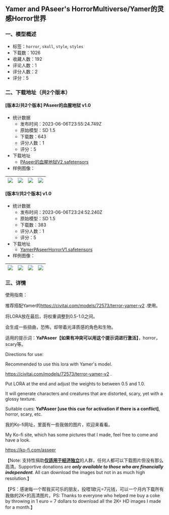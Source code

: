 ## Yamer and PAseer's HorrorMultiverse/Yamer的灵感Horror世界
### 一、模型概述

- 标签：`horror`, `skull`, `style`, `styles`
- 下载数：1026
- 收藏人数：192
- 评论人数：1
- 评分人数：2
- 评分：5

### 二、下载地址（共2个版本）

#### [版本2/共2个版本] PAseer的血腥地狱 v1.0

- 统计数据
  - 发布时间：2023-06-06T23:55:24.749Z
  - 原始模型：SD 1.5
  - 下载数：643
  - 评分人数：1
  - 评分：5
- 下载地址
  - [PAseer的血腥地狱V2.safetensors](https://civitai.com/api/download/models/90716)
- 样例图像：

| <img src="https://image.civitai.com/xG1nkqKTMzGDvpLrqFT7WA/65ce96c7-379a-4333-a0f4-20b7d70a6a20/width=450/1055587.jpeg" /> | <img src="https://image.civitai.com/xG1nkqKTMzGDvpLrqFT7WA/5e6a6317-5f43-4e32-a676-e7b15f51cb93/width=450/1055586.jpeg" /> | <img src="https://image.civitai.com/xG1nkqKTMzGDvpLrqFT7WA/dacb69ee-05dc-478a-bf56-494eb58b963f/width=450/1055584.jpeg" /> | <img src="https://image.civitai.com/xG1nkqKTMzGDvpLrqFT7WA/3b94c2b7-8c05-4d15-b359-c896982cb220/width=450/1055591.jpeg" /> |
| ---- | ---- | ---- | ---- |

#### [版本1/共2个版本] v1.0

- 统计数据
  - 发布时间：2023-06-06T23:24:52.240Z
  - 原始模型：SD 1.5
  - 下载数：383
  - 评分人数：1
  - 评分：5
- 下载地址
  - [YamerPAseerHorrorV1.safetensors](https://civitai.com/api/download/models/81746)
- 样例图像：

| <img src="https://image.civitai.com/xG1nkqKTMzGDvpLrqFT7WA/9fcef489-ef9a-4bd4-8ea8-30a3e768efaf/width=450/918812.jpeg" /> | <img src="https://image.civitai.com/xG1nkqKTMzGDvpLrqFT7WA/3763afa6-c728-4d25-8ddd-4cea6fe5edd7/width=450/918540.jpeg" /> | <img src="https://image.civitai.com/xG1nkqKTMzGDvpLrqFT7WA/f6960c17-bc84-4e73-a8c6-0100c7252642/width=450/918534.jpeg" /> | <img src="https://image.civitai.com/xG1nkqKTMzGDvpLrqFT7WA/29e3b130-768c-4a16-abba-3c411f75a956/width=450/918535.jpeg" /> |
| ---- | ---- | ---- | ---- |


### 三、详情
<p>使用指南：</p><p>推荐搭配Yamer的<a target="_blank" rel="ugc" href="https://civitai.com/models/72573/terror-yamer-v2">https://civitai.com/models/72573/terror-yamer-v2</a> .使用。</p><p>将LORA放在最后，将权重调整到0.5-1.0之间。</p><p>会生成一些扭曲，恐怖，却带着光泽质感的角色和生物。</p><p>适用的提示词：<strong>YaPAseer【如果有冲突可以用这个提示词进行激活】</strong>，horror，scary等。</p><p></p><p>Directions for use:</p><p>Recommended to use this lora with Yamer's model.</p><p><a target="_blank" rel="ugc" href="https://civitai.com/models/72573/terror-yamer-v2">https://civitai.com/models/72573/terror-yamer-v2</a> .</p><p>Put LORA at the end and adjust the weights to between 0.5 and 1.0.</p><p>It will generate characters and creatures that are distorted, scary, yet with a glossy texture.</p><p>Suitable cues: <strong>YaPAseer [use this cue for activation if there is a conflict]</strong>, horror, scary, etc.</p><p></p><p></p><p>我的Ko-fi网址，里面有一些我做的图片，欢迎来看看。</p><p>My Ko-fi site, which has some pictures that I made, feel free to come and have a look.</p><p><a target="_blank" rel="ugc" href="https://ko-fi.com/asseer">https://ko-fi.com/asseer</a></p><p>【Note: 支持性捐助<strong><u>仅适用于经济独立</u></strong>的人群，任何人都可以下载图片但没有那么高清。Supportive donations are <strong><em>only available to those who are financially independent</em></strong>. All can download the images but not in as much high resolution.】</p><p>【PS：感谢每一个帮我买可乐的朋友，投喂1欧元=7元钱，可以一个月内下载所有我做的2K+的高清图片。PS: Thanks to everyone who helped me buy a coke by throwing in 1 euro = 7 dollars to download all the 2K+ HD images I made for a month.】</p>